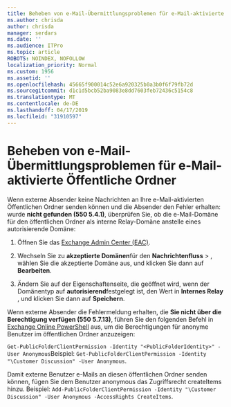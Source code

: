 ```yaml
---
title: Beheben von e-Mail-Übermittlungsproblemen für e-Mail-aktivierte Öffentliche Ordner
ms.author: chrisda
author: chrisda
manager: serdars
ms.date: ''
ms.audience: ITPro
ms.topic: article
ROBOTS: NOINDEX, NOFOLLOW
localization_priority: Normal
ms.custom: 1956
ms.assetid: ''
ms.openlocfilehash: 45665f900014c52e6a920325b0a3b0f6f79fb72d
ms.sourcegitcommit: d1c1d5bcb52ba9083e8dd7603feb72436c5154c8
ms.translationtype: MT
ms.contentlocale: de-DE
ms.lasthandoff: 04/17/2019
ms.locfileid: "31910597"
---
```

# <a name="fix-email-delivery-issues-to-mail-enabled-public-folders"></a>Beheben von e-Mail-Übermittlungsproblemen für e-Mail-aktivierte Öffentliche Ordner

Wenn externe Absender keine Nachrichten an Ihre e-Mail-aktivierten Öffentlichen Ordner senden können und die Absender den Fehler erhalten: wurde **nicht gefunden (550 5.4.1)**, überprüfen Sie, ob die e-Mail-Domäne für den öffentlichen Ordner als interne Relay-Domäne anstelle eines autorisierende Domäne:

1. Öffnen Sie das [Exchange Admin Center (EAC)](https://docs.microsoft.com/Exchange/exchange-admin-center).

2. Wechseln Sie zu **akzeptierte Domänen**für den **Nachrichtenfluss** \> , wählen Sie die akzeptierte Domäne aus, und klicken Sie dann auf **Bearbeiten**.

3. Ändern Sie auf der Eigenschaftenseite, die geöffnet wird, wenn der Domänentyp auf **autorisierend**festgelegt ist, den Wert in **Internes Relay** , und klicken Sie dann auf **Speichern**.

Wenn externe Absender die Fehlermeldung erhalten, die **Sie nicht über die Berechtigung verfügen (550 5.7.13)**, führen Sie den folgenden Befehl in [Exchange Online PowerShell](https://docs.microsoft.com/powershell/exchange/exchange-online/connect-to-exchange-online-powershell/connect-to-exchange-online-powershell) aus, um die Berechtigungen für anonyme Benutzer im öffentlichen Ordner anzuzeigen:

`Get-PublicFolderClientPermission -Identity "<PublicFolderIdentity>" -User Anonymous`Beispiel: `Get-PublicFolderClientPermission -Identity "\Customer Discussion" -User Anonymous`.

Damit externe Benutzer e-Mails an diesen öffentlichen Ordner senden können, fügen Sie dem Benutzer anonymous das Zugriffsrecht createItems hinzu. Beispiel: `Add-PublicFolderClientPermission -Identity "\Customer Discussion" -User Anonymous -AccessRights CreateItems`.
